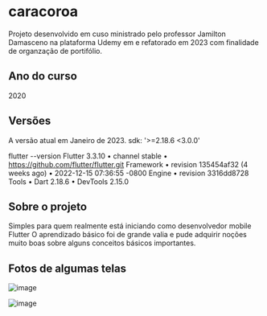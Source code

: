 # caracoroa

Projeto desenvolvido em cuso ministrado pelo professor Jamilton Damasceno na plataforma Udemy em e refatorado em 2023 com finalidade de organzação de portifólio.

## Ano do curso 
2020

## Versões

A versão atual em Janeiro de 2023.
sdk: '>=2.18.6 <3.0.0'

flutter --version
Flutter 3.3.10 • channel stable • https://github.com/flutter/flutter.git 
Framework • revision 135454af32 (4 weeks ago) • 2022-12-15 07:36:55 -0800
Engine • revision 3316dd8728
Tools • Dart 2.18.6 • DevTools 2.15.0


## Sobre o projeto
Simples para quem realmente está iniciando como desenvolvedor mobile Flutter
O aprendizado básico foi de grande valia e pude adquirir noções muito boas sobre alguns conceitos básicos importantes.

## Fotos de algumas telas
![image](https://user-images.githubusercontent.com/89614792/212544820-f85bda72-b47f-4081-9cd6-c32b96ad84f1.png)

![image](https://user-images.githubusercontent.com/89614792/212544811-c87d3baa-f49b-44de-b1fb-91aa0ec619ac.png)
